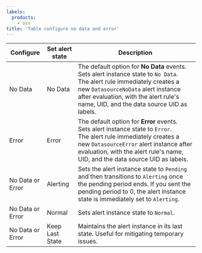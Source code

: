 ```yaml
---
labels:
  products:
    - oss
title: 'Table configure no data and error'
---
```


| Configure        | Set alert state | Description                                                                                                                                                                                                                                                   |
| ---------------- | --------------- | ------------------------------------------------------------------------------------------------------------------------------------------------------------------------------------------------------------------------------------------------------------- |
| No Data          | No Data         | The default option for **No Data** events.<br/>Sets alert instance state to `No Data`. <br/> The alert rule immediately creates a new `DatasourceNoData` alert instance after evaluation, with the alert rule's name, UID, and the data source UID as labels. |
| Error            | Error           | The default option for **Error** events.<br/>Sets alert instance state to `Error`. <br/> The alert rule immediately creates a new `DatasourceError` alert instance after evaluation, with the alert rule's name, UID, and the data source UID as labels.      |
| No Data or Error | Alerting        | Sets the alert instance state to `Pending` and then transitions to `Alerting` once the pending period ends. If you sent the pending period to 0, the alert instance state is immediately set to `Alerting`.                                                   |
| No Data or Error | Normal          | Sets alert instance state to `Normal`.                                                                                                                                                                                                                        |
| No Data or Error | Keep Last State | Maintains the alert instance in its last state. Useful for mitigating temporary issues.                                                                                                                                                                       |
